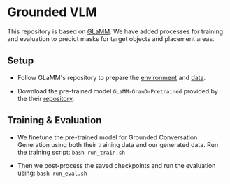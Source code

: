 # Grounded VLM

This repository is based on [GLaMM](https://github.com/mbzuai-oryx/groundingLMM). We have added processes for training and evaluation to predict masks for target objects and placement areas.

## Setup

- Follow GLaMM's repository to prepare the [environment](https://github.com/mbzuai-oryx/groundingLMM/blob/main/docs/install.md) and [data](https://github.com/mbzuai-oryx/groundingLMM/blob/main/docs/datasets.md).

- Download the pre-trained model `GLaMM-GranD-Pretrained` provided by the their [repository](https://github.com/mbzuai-oryx/groundingLMM/blob/main/docs/model_zoo.md).

## Training & Evaluation

- We finetune the pre-trained model for Grounded Conversation Generation using both their training data and our generated data. Run the training script: `bash run_train.sh`

- Then we post-process the saved checkpoints and run the evaluation using: `bash run_eval.sh`